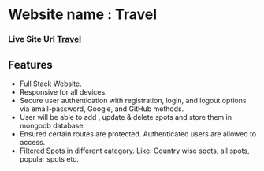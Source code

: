 # Website name :  Travel

### Live Site Url [Travel](https://adventura-client.web.app)

## Features
- Full Stack Website.
- Responsive for all devices.
- Secure user authentication with registration, login, and logout options via email-password, Google, and GitHub methods.
- User will be able to add , update & delete spots and store them in mongodb database.
- Ensured certain routes are protected. Authenticated users are allowed to access.
- Filtered Spots in different category. Like: Country wise spots, all spots, popular spots etc.
